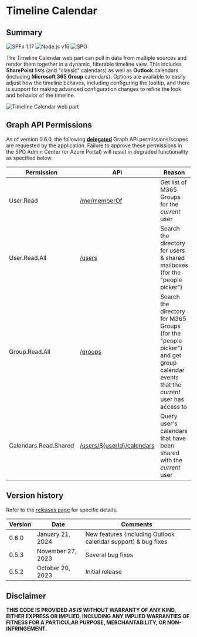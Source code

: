 # Timeline Calendar

## Summary

![SPFx 1.17](https://img.shields.io/badge/SPFx-1.17.2-green.svg)
![Node.js v16](https://img.shields.io/badge/Node.js-v16-green.svg)
![SPO](https://img.shields.io/badge/SharePoint%20Online-Compatible-green.svg)

The Timeline Calendar web part can pull in data from multiple sources and render them together in a dynamic, filterable timeline view. This includes **SharePoint** lists (and "classic" calendars) as well as **Outlook** calendars (including **Microsoft 365 Group** calendars). Options are available to easily adjust how the timeline behaves, including configuring the tooltip, and there is support for making advanced configuration changes to refine the look and behavior of the timeline.

![Timeline Calendar web part](https://github.com/spsprinkles/timeline-calendar/assets/8918397/27d7632c-170e-443e-8b69-7d16fa6c3184)

## Graph API Permissions

As of version 0.6.0, the following [**delegated**](https://learn.microsoft.com/en-us/graph/permissions-overview#delegated-permissions) Graph API permissions/scopes are requested by the application. Failure to approve these permissions in the SPO Admin Center (or Azure Portal) will result in degraded functionality as specified below.

| Permission | API             | Reason        |
| ---------- | --------------- | ------------- |
| User.Read  | [/me/memberOf](https://learn.microsoft.com/en-us/graph/api/user-list-memberof) | Get list of M365 Groups for the _current_ user |
| User.Read.All | [/users](https://learn.microsoft.com/en-us/graph/api/user-list) | Search the directory for users & shared mailboxes (for the "people picker") |
| Group.Read.All | [/groups](https://learn.microsoft.com/en-us/graph/api/group-list) | Search the directory for M365 Groups (for the "people picker") and get group calendar events that the _current_ user has access to |
| Calendars.Read.Shared | [/users/${userId}/calendars](https://learn.microsoft.com/en-us/graph/api/user-list-calendars) | Query user's calendars that have been shared with the _current_ user |

## Version history

Refer to the [releases page](https://github.com/spsprinkles/timeline-calendar/releases) for specific details.

| Version | Date             | Comments        |
| ------- | ---------------- | --------------- |
| 0.6.0   | January 21, 2024 | New features (including Outlook calendar support) & bug fixes |
| 0.5.3   | November 27, 2023 | Several bug fixes |
| 0.5.2   | October 20, 2023 | Initial release |

## Disclaimer

**THIS CODE IS PROVIDED _AS IS_ WITHOUT WARRANTY OF ANY KIND, EITHER EXPRESS OR IMPLIED, INCLUDING ANY IMPLIED WARRANTIES OF FITNESS FOR A PARTICULAR PURPOSE, MERCHANTABILITY, OR NON-INFRINGEMENT.**

